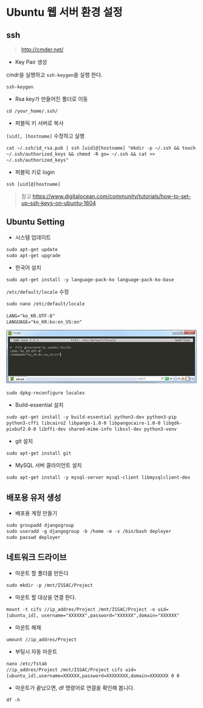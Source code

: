 # Ubuntu 웹 서버 환경 설정

## ssh

> <http://cmder.net/>

- Key Pair 생성

cmdr을 실행하고 `ssh-keygen`을 실행 한다.

```commandline
ssh-keygen
```

- Rsa key가 만들어진 폴더로 이동

```commandline
cd /your_home/.ssh/
```

- 퍼블릭 키 서버로 복사

`[uid], [hostname]` 수정하고 실행

```commandline
cat ~/.ssh/id_rsa.pub | ssh [uid]@[hostname] "mkdir -p ~/.ssh && touch ~/.ssh/authorized_keys && chmod -R go= ~/.ssh && cat >> ~/.ssh/authorized_keys"
```

- 퍼블릭 키로 login

```commandline
ssh [uid]@[hostname]
```

> 참고 <https://www.digitalocean.com/community/tutorials/how-to-set-up-ssh-keys-on-ubuntu-1604>

## Ubuntu Setting

- 시스템 업데이트

```commandline
sudo apt-get update
sudo apt-get upgrade
```

- 한국어 설치

```commandline
sudo apt-get install -y language-pack-ko language-pack-ko-base
```

`/etc/default/locale` 수정

```command
sudo nano /etc/default/locale

LANG="ko_KR.UTF-8"
LANGUAGE="ko_KR:ko:en_US:en"
```

![Local Image](/img/ubuntu_setting/ubuntu_setting01.png)

```command
sudo dpkg-reconfigure locales
```

- Build-essential 설치

```commandline
sudo apt-get install -y build-essential python3-dev python3-pip python3-cffi libcairo2 libpango-1.0-0 libpangocairo-1.0-0 libgdk-pixbuf2.0-0 libffi-dev shared-mime-info libssl-dev python3-venv
```

- git 설치

```commandline
sudo apt-get install git
```

- MySQL 서버 클라이언트 설치

```commandline
sudo apt-get install -y mysql-server mysql-client libmysqlclient-dev
```

## 배포용 유저 생성

- 배포용 계정 만들기

```commandline
sudo groupadd djangogroup
sudo useradd -g djangogroup -b /home -m -s /bin/bash deployer
sudo passwd deployer
```

## 네트워크 드라이브

- 마운트 할 폴더를 만든다

```commandline
sudo mkdir -p /mnt/ISSAC/Project
```

- 마운트 할 대상을 연결 한다.

```commandline
mount -t cifs //ip_addres/Project /mnt/ISSAC/Project -o uid=[ubuntu_id], username="XXXXXX",password="XXXXXX",domain="XXXXXX"
```

- 마운트 해제

```commandline
umount //ip_addres/Project
```

- 부팅시 자동 마운트

```commandline
nano /etc/fstab
//ip_addres/Project /mnt/ISSAC/Project cifs uid=[ubuntu_id],username=XXXXXX,password=XXXXXXXX,domain=XXXXXXX 0 0
```

- 마운트가 끝났으면, df 명령어로 연결을 확인해 봅니다.

```commandline
df -h
```